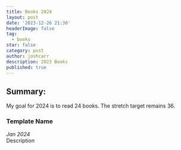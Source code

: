 ```yaml
---
title: Books 2024
layout: post
date: '2023-12-26 21:30'
headerImage: false
tag:
  - books
star: false
category: post
author: joshcarr
description: 2023 Books
published: true
---
```


## Summary:
My goal for 2024 is to read 24 books. The stretch target remains 36. 


### Template Name
*Jan 2024*  
Description